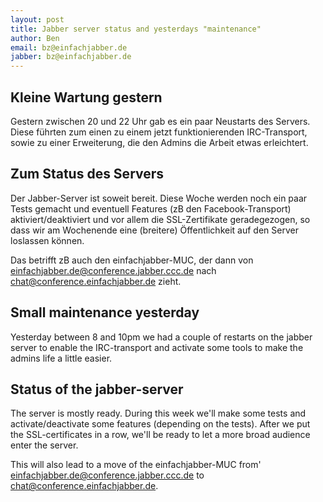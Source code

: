 ```yaml
---
layout: post
title: Jabber server status and yesterdays "maintenance"
author: Ben
email: bz@einfachjabber.de
jabber: bz@einfachjabber.de
---
```


## Kleine Wartung gestern

Gestern zwischen 20 und 22 Uhr gab es ein paar Neustarts des Servers. Diese
führten zum einen zu einem jetzt funktionierenden IRC-Transport, sowie zu
einer Erweiterung, die den Admins die Arbeit etwas erleichtert.

## Zum Status des Servers

Der Jabber-Server ist soweit bereit. Diese Woche werden noch ein paar Tests
gemacht und eventuell Features (zB den Facebook-Transport)
aktiviert/deaktiviert und vor allem die SSL-Zertifikate geradegezogen, so dass
wir am Wochenende eine (breitere) Öffentlichkeit auf den Server loslassen
können.

Das betrifft zB auch den einfachjabber-MUC, der dann von
einfachjabber.de@conference.jabber.ccc.de nach
chat@conference.einfachjabber.de zieht.

## Small maintenance yesterday

Yesterday between 8 and 10pm we had a couple of restarts on the jabber server
to enable the IRC-transport and activate some tools to make the admins life a
little easier.

## Status of the jabber-server

The server is mostly ready. During this week we'll make some tests and
activate/deactivate some features (depending on the tests). After we put the
SSL-certificates in a row, we'll be ready to let a more broad audience enter
the server.

This will also lead to a move of the einfachjabber-MUC from'
einfachjabber.de@conference.jabber.ccc.de to
chat@conference.einfachjabber.de.
